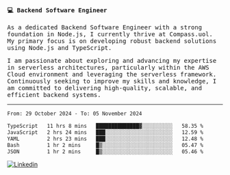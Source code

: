
<samp>
  
#### 💻 Backend Software Engineer

As a dedicated Backend Software Engineer with a strong foundation in Node.js, I currently thrive at Compass.uol. My primary focus is on developing robust backend solutions using Node.js and TypeScript.

I am passionate about exploring and advancing my expertise in serverless architectures, particularly within the AWS Cloud environment and leveraging the serverless framework. Continuously seeking to improve my skills and knowledge, I am committed to delivering high-quality, scalable, and efficient backend systems.

---

<!--START_SECTION:waka-->

```txt
From: 29 October 2024 - To: 05 November 2024

TypeScript   11 hrs 8 mins   ██████████████▓░░░░░░░░░░   58.35 %
JavaScript   2 hrs 24 mins   ███░░░░░░░░░░░░░░░░░░░░░░   12.59 %
YAML         2 hrs 23 mins   ███░░░░░░░░░░░░░░░░░░░░░░   12.48 %
Bash         1 hr 2 mins     █▒░░░░░░░░░░░░░░░░░░░░░░░   05.47 %
JSON         1 hr 2 mins     █▒░░░░░░░░░░░░░░░░░░░░░░░   05.46 %
```

<!--END_SECTION:waka-->
  
</samp>

[![Linkedin](https://img.shields.io/badge/-Mateus%20Garcia-c080ff?style=flat-square&logo=Linkedin&logoColor=white&link=https://www.linkedin.com/in/mpgxc)](https://www.linkedin.com/in/mateusogarcia) 
